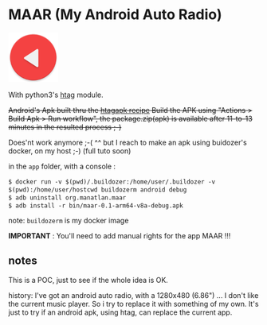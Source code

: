 # MAAR (My Android Auto Radio)

<img src="app/maar.png" width="100" height="100">

With python3's [htag](https://github.com/manatlan/htag) module.


~~Android's Apk built thru the [htagapk recipe](https://github.com/manatlan/htagapk)
Build the APK using "Actions > Build Apk > Run workflow", the package.zip(apk) is available after 11-to-13 minutes in the resulted process ;-)~~

Does'nt work anymore ;-( ^^
but I reach to make an apk using buidozer's docker, on my host ;-) (full tuto soon)

in the `app` folder, with a console :
```
$ docker run -v $(pwd)/.buildozer:/home/user/.buildozer -v $(pwd):/home/user/hostcwd buildozerm android debug
$ adb uninstall org.manatlan.maar
$ adb install -r bin/maar-0.1-arm64-v8a-debug.apk
```
note: `buildozerm` is my docker image

**IMPORTANT** : 
You'll need to add manual rights for the app MAAR !!!

## notes

This is a POC, just to see if the whole idea is OK.

history:  I've got an android auto radio, with a 1280x480 (6.86") ... I don't like the current music player. So i try to replace it with something of my own.
It's just to try if an android apk, using htag, can replace the current app.
